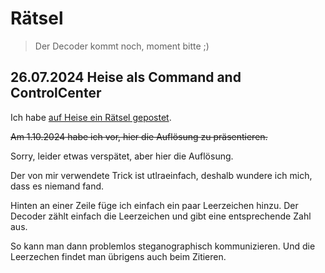# Rätsel

> Der Decoder kommt noch, moment bitte ;)

## 26.07.2024 Heise als Command and ControlCenter

Ich habe [auf Heise ein Rätsel gepostet](https://www.heise.de/forum/heise-online/Kommentare/Malware-Verteilung-ueber-GitHub-Geister-Account-Netzwerk-entdeckt/Gewinnspiel-Wer-findet-die-geheime-Botschaft-in-diesem-Text-von-mir/posting-44247573/show/).

~~Am 1.10.2024 habe ich vor, hier die Auflösung zu präsentieren.~~

Sorry, leider etwas verspätet, aber hier die Auflösung.

Der von mir verwendete Trick ist utlraeinfach, deshalb wundere ich mich, dass es niemand fand.

Hinten an einer Zeile füge ich einfach ein paar Leerzeichen hinzu.  Der Decoder zählt einfach die Leerzeichen und gibt eine entsprechende Zahl aus.

So kann man dann problemlos steganographisch kommunizieren.  Und die Leerzechen findet man übrigens auch beim Zitieren.

